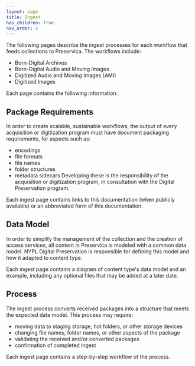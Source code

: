 ```yaml
---
layout: page
title: Ingest
has_children: True
nav_order: 4
---
```


The following pages describe the ingest processes for each workflow that feeds collections to Preservica. The workflows include:

* Born-Digital Archives
* Born-Digital Audio and Moving Images
* Digitized Audio and Moving Images (AMI)
* Digitized Images

Each page contains the following information.

## Package Requirements
In order to create scalable, sustainable workflows, the output of every acquisition or digitization program must have document packaging requirements, for aspects such as:
* encodings
* file formats
* file names
* folder structures
* metadata sidecars
Developing these is the responsibility of the acquisition or digitization program, in consultation with the Digital Preservation program.

Each ingest page contains links to this documentation (when publicly available) or an abbreviated form of this documentation.

## Data Model
In order to simplify the management of the collection and the creation of access services, all content in Preservica is modeled with a common data model.
NYPL Digital Preservation is responsible for defining this model and how it adapted to content type.

Each ingest page contains a diagram of content type's data model and an example, including any optional files that may be added at a later date.

## Process
The ingest process converts received packages into a structure that meets the expected data model. This process may require:
* moving data to staging storage, hot folders, or other storage devices
* changing file names, folder names, or other aspects of the package
* validating the received and/or converted packages
* confirmation of completed ingest

Each ingest page contains a step-by-step workflow of the process.
